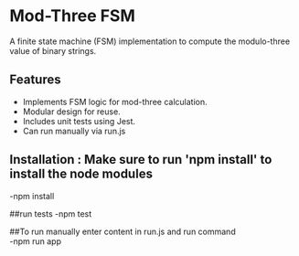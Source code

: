 # Mod-Three FSM

A finite state machine (FSM) implementation to compute the modulo-three value of binary strings.

## Features
- Implements FSM logic for mod-three calculation.
- Modular design for reuse.
- Includes unit tests using Jest.
- Can run manually via run.js

## Installation : Make sure to run 'npm install' to install the node modules
-npm install


##run tests
-npm test

##To run manually enter content in run.js and run command  
-npm run app
